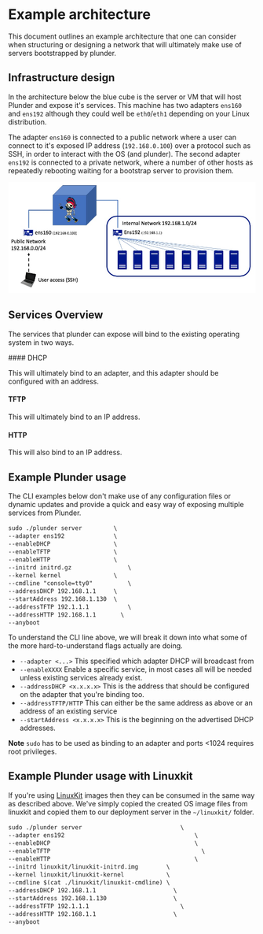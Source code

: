 # Example architecture

This document outlines an example architecture that one can consider when structuring or designing a network that will ultimately make use of servers bootstrapped by plunder.

## Infrastructure design

In the architecture below the blue cube is the server or VM that will host Plunder and expose it's services. This machine has two adapters `ens160` and `ens192` although they could well be `eth0`/`eth1` depending on your Linux distribution. 

The adapter `ens160` is connected to a public network where a user can connect to it's exposed IP address (`192.168.0.100`) over a protocol such as SSH, in order to interact with the OS (and plunder). The second adapter `ens192` is connected to a private network, where a number of other hosts as repeatedly rebooting waiting for a bootstrap server to provision them. 

![](../image/simple_architecture.jpg)

## Services Overview

The services that plunder can expose will bind to the existing operating system in two ways. 

#### DHCP

This will ultimately bind to an adapter, and this adapter should be configured with an address.

#### TFTP 

This will ultimately bind to an IP address.

#### HTTP

This will also bind to an IP address.

## Example Plunder usage

The CLI examples below don't make use of any configuration files or dynamic updates and provide a quick and easy way of exposing multiple services from Plunder.

```
sudo ./plunder server         \
--adapter ens192              \
--enableDHCP                  \
--enableTFTP                  \
--enableHTTP                  \
--initrd initrd.gz	     		  \
--kernel kernel            	  \
--cmdline "console=tty0" 		  \
--addressDHCP 192.168.1.1     \
--startAddress 192.168.1.130  \
--addressTFTP 192.1.1.1 		  \
--addressHTTP 192.168.1.1 		\
--anyboot  
```

To understand the CLI line above, we will break it down into what some of the more hard-to-understand flags actually are doing.

- `--adapter <...>` This specified which adapter DHCP will broadcast from
- `--enableXXXX` Enable a specific service, in most cases all will be needed unless existing services already exist.
- `--addressDHCP <x.x.x.x>` This is the address that should be configured on the adapter that you're binding too.
- `--addressTFTP/HTTP` This can either be the same address as above or an address of an existing service
- `--startAddress <x.x.x.x>` This is the beginning on the advertised DHCP addresses.

**Note** `sudo` has to be used as binding to an adapter and ports <1024 requires root privileges. 


## Example Plunder usage with Linuxkit

If you're using [LinuxKit](https://github.com/linuxkit/linuxkit) images then they can be consumed in the same way as described above. We've simply copied the created OS image files from linuxkit and copied them to our deployment server in the `~/linuxkit/` folder.   

```
sudo ./plunder server		                     \
--adapter ens192				                     \
--enableDHCP 			                	      	 \
--enableTFTP 					                       \
--enableHTTP 				                         \ 
--initrd linuxkit/linuxkit-initrd.img        \
--kernel linuxkit/linuxkit-kernel            \
--cmdline $(cat ./linuxkit/linuxkit-cmdline) \
--addressDHCP 192.168.1.1 		               \
--startAddress 192.168.1.130 	               \
--addressTFTP 192.1.1.1 		                 \
--addressHTTP 192.168.1.1 		               \
--anyboot  
```
